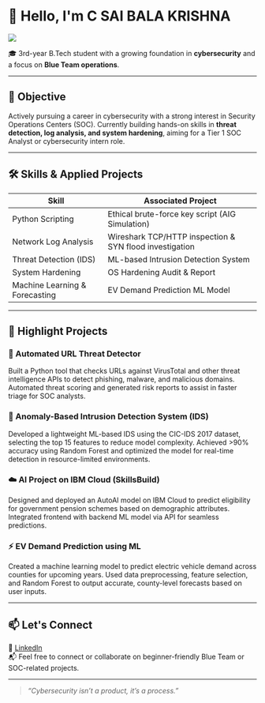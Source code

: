 # 👋 Hello, I'm C SAI BALA KRISHNA  
<a href="https://www.linkedin.com/in/c-sai-bala-krishna-5109b5265/">
  <img src="https://img.shields.io/badge/-LinkedIn-0072b1?&style=for-the-badge&logo=linkedin&logoColor=white" />
</a>

🎓 3rd-year B.Tech student with a growing foundation in **cybersecurity** and a focus on **Blue Team operations**.

---

## 🎯 Objective

Actively pursuing a career in cybersecurity with a strong interest in Security Operations Centers (SOC). Currently building hands-on skills in **threat detection, log analysis, and system hardening**, aiming for a Tier 1 SOC Analyst or cybersecurity intern role.

---

## 🛠️ Skills & Applied Projects

| Skill                          | Associated Project                                        |
|-------------------------------|------------------------------------------------------------|
| Python Scripting               | Ethical brute-force key script (AIG Simulation)           |
| Network Log Analysis           | Wireshark TCP/HTTP inspection & SYN flood investigation   |
| Threat Detection (IDS)         | ML-based Intrusion Detection System                       |
| System Hardening               | OS Hardening Audit & Report                               |
| Machine Learning & Forecasting | EV Demand Prediction ML Model                             |

---

## 🚀 Highlight Projects

### 🔗 Automated URL Threat Detector
Built a Python tool that checks URLs against VirusTotal and other threat intelligence APIs to detect phishing, malware, and malicious domains. Automated threat scoring and generated risk reports to assist in faster triage for SOC analysts.

### 🧠 Anomaly-Based Intrusion Detection System (IDS)
Developed a lightweight ML-based IDS using the CIC-IDS 2017 dataset, selecting the top 15 features to reduce model complexity. Achieved >90% accuracy using Random Forest and optimized the model for real-time detection in resource-limited environments.

### ☁️ AI Project on IBM Cloud (SkillsBuild)
Designed and deployed an AutoAI model on IBM Cloud to predict eligibility for government pension schemes based on demographic attributes. Integrated frontend with backend ML model via API for seamless predictions.

### ⚡ EV Demand Prediction using ML
Created a machine learning model to predict electric vehicle demand across counties for upcoming years. Used data preprocessing, feature selection, and Random Forest to output accurate, county-level forecasts based on user inputs.

---

## 📫 Let's Connect

🔗 [LinkedIn](https://www.linkedin.com/in/c-sai-bala-krishna-5109b5265/)  
📬 Feel free to connect or collaborate on beginner-friendly Blue Team or SOC-related projects.

---

> *“Cybersecurity isn’t a product, it’s a process.”*
